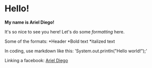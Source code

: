 # Hello!
**My name is Ariel Diego!**

It's so nice to see you here! Let's do some *formatting* here.

Some of the formats:
*Header
*Bold text
*italized text

In coding, use markdown like this: 'System.out.println("Hello world!");'

Linking a facebook:
[Ariel Diego](https://www.facebook.com/ariel.diego.7/)
